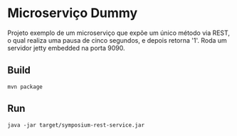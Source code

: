# Microserviço Dummy

Projeto exemplo de um microserviço que expõe um único método via REST, o qual realiza uma pausa de cinco segundos, e depois retorna '1'. Roda um servidor jetty embedded na porta 9090.

## Build

    mvn package

## Run

    java -jar target/symposium-rest-service.jar

